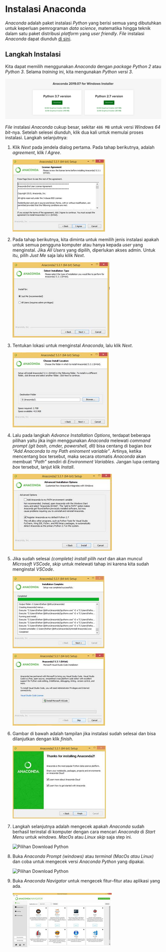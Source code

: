 # Instalasi Anaconda

*Anaconda* adalah paket instalasi *Python* yang berisi semua yang dibutuhkan untuk keperluan pemrograman *data science*, matematika hingga teknik dalam satu paket distribusi *platform* yang *user friendly*. *File* instalasi *Anaconda* dapat diunduh [di sini](https://www.anaconda.com/distribution/).

## Langkah Instalasi

Kita dapat memilih menggunakan *Anaconda* dengan *package* *Python 2* atau *Python 3*. Selama *training* ini, kita mengunakan *Python versi 3*.

![Pilihan Download Python](img/img-day-1/sesi-2/1.png)

*File* instalasi *Anaconda* cukup besar, sekitar `486 MB` untuk versi *Windows 64 bit*-nya.  Setelah selesei diunduh, klik dua kali untuk memulai proses instalasi. Langkah selanjutnya:

1. Klik *Next* pada jendela dialog pertama. Pada tahap berikutnya, adalah *agreement*, klik *I Agree*.

    ![Pilihan Download Python](img/img-day-1/sesi-2/2.jpg)

2. Pada tahap berikutnya, kita diminta untuk memilih jenis instalasi apakah untuk semua pengguna komputer atau hanya kepada *user* yang menginstal. Jika *All Users* yang dipilih, diperlukan akses admin. Untuk itu, pilih *Just Me* saja lalu kilik *Next*.

    ![Pilihan Download Python](img/img-day-1/sesi-2/3.jpg)

3. Tentukan lokasi untuk menginstal *Anaconda*, lalu klik *Next*.

    ![Pilihan Download Python](img/img-day-1/sesi-2/4.jpg)

4. Lalu pada langkah *Advance Installation Options*, terdapat beberapa pilihan yaitu jika ingin menggunakan *Anaconda* melewati *command prompt (git bash, cmder, powershell, dll)* bisa centang di bagian *box* *“Add Anaconda to my Path eniroment variable”*. Artinya, ketika mencentang box tersebut, maka secara otomatis *Anaconda* akan membuat *“Path”* sendiri di *Environment Variables.* Jangan lupa centang *box* tersebut, lanjut klik *Install*.

    ![Pilihan Download Python](img/img-day-1/sesi-2/5.jpg)

5. Jika sudah selesai *(complete)* *install* pilih *next* dan akan muncul *Microsoft VSCode*, *skip* untuk melewati tahap ini karena kita sudah menginstal *VSCode*.

    ![Pilihan Download Python](img/img-day-1/sesi-2/6.jpg)

    ![Pilihan Download Python](img/img-day-1/sesi-2/7.jpg)

6. Gambar di bawah adalah tampilan jika instalasi sudah selesai dan bisa dilanjutkan dengan klik *finish*.

    ![Pilihan Download Python](img/img-day-1/sesi-2/8.jpg)

7. Langkah selanjutnya adalah mengecek apakah *Anaconda* sudah berhasil terinstal di komputer dengan cara mencari *Anaconda* di *Start Menu* untuk *windows*. *MacOs* atau *Linux skip* saja step ini.

    ![Pilihan Download Python](img/img-day-1/sesi-2/10.png)

8. Buka *Anaconda Prompt* *(windows)* atau *terminal* *(MacOs atau Linux)* dan coba untuk mengecek versi *Anaconda Python* yang dipakai.

    ![Pilihan Download Python](img/img-day-1/sesi-2/9.jpg)

9. Buka *Anaconda Navigator* untuk mengecek fitur–fitur atau aplikasi yang ada.

    ![Pilihan Download Python](img/img-day-1/sesi-2/11.jpg)
